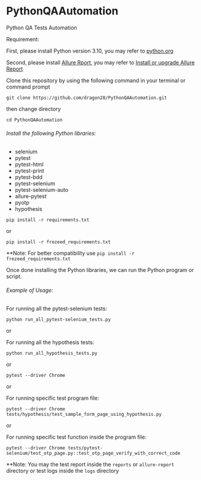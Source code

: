 # PythonQAAutomation
Python QA Tests Automation

Requirement:

First, please install Python version 3.10, you may refer to [python.org](https://www.python.org/)

Second, please install [Allure Rport](https://allurereport.org/), you may refer to [Install or upgrade Allure Report](https://allurereport.org/docs/install/)

Clone this repository by using the following command in your terminal or command prompt

`git clone https://github.com/dragon28/PythonQAAutomation.git`

then change directory

`cd PythonQAAutomation`

###### Install the following Python libraries:

* selenium
* pytest
* pytest-html
* pytest-print
* pytest-bdd
* pytest-selenium
* pytest-selenium-auto
* allure-pytest
* pyotp
* hypothesis

`pip install -r requirements.txt`

or

`pip install -r frezeed_requirements.txt`

**Note: For better compatibility use `pip install -r frezeed_requirements.txt`

Once done installing the Python libraries, we can run the Python program or script.

###### Example of Usage:

For running all the pytest-selenium tests:

`python run_all_pytest-selenium_tests.py`

or

For running all the hypothesis tests:

`python run_all_hypothesis_tests.py`

or

`pytest --driver Chrome`

or

For running specific test program file:

`pytest --driver Chrome tests/hypothesis/test_sample_form_page_using_hypothesis.py`

or

For running specific test function inside the program file:

`pytest --driver Chrome tests/pytest-selenium/test_otp_page.py::test_otp_page_verify_with_correct_code`


**Note: You may the test report inside the `reports` or `allure-report` directory or test logs inside the `logs` directory


